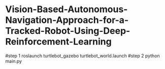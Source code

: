 # Vision-Based-Autonomous-Navigation-Approach-for-a-Tracked-Robot-Using-Deep-Reinforcement-Learning
#step 1
roslaunch turtlebot_gazebo turtlebot_world.launch
#step 2
python main.py

